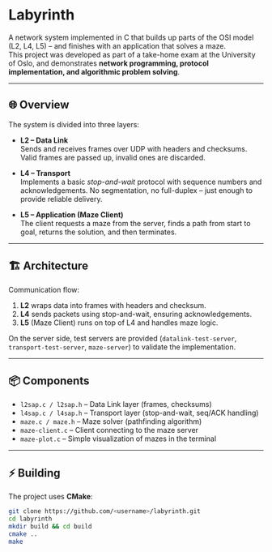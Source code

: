 # Labyrinth  

A network system implemented in C that builds up parts of the OSI model (L2, L4, L5) – and finishes with an application that solves a maze.  
This project was developed as part of a take-home exam at the University of Oslo, and demonstrates **network programming, protocol implementation, and algorithmic problem solving**.  

---

## 🌐 Overview  

The system is divided into three layers:  

- **L2 – Data Link**  
  Sends and receives frames over UDP with headers and checksums. Valid frames are passed up, invalid ones are discarded.  

- **L4 – Transport**  
  Implements a basic *stop-and-wait* protocol with sequence numbers and acknowledgements. No segmentation, no full-duplex – just enough to provide reliable delivery.  

- **L5 – Application (Maze Client)**  
  The client requests a maze from the server, finds a path from start to goal, returns the solution, and then terminates.  

---

## 🏗️ Architecture  

Communication flow:  

1. **L2** wraps data into frames with headers and checksum.  
2. **L4** sends packets using stop-and-wait, ensuring acknowledgements.  
3. **L5** (Maze Client) runs on top of L4 and handles maze logic.  

On the server side, test servers are provided (`datalink-test-server`, `transport-test-server`, `maze-server`) to validate the implementation.  

---

## 📦 Components  

- `l2sap.c / l2sap.h` – Data Link layer (frames, checksums)  
- `l4sap.c / l4sap.h` – Transport layer (stop-and-wait, seq/ACK handling)  
- `maze.c / maze.h` – Maze solver (pathfinding algorithm)  
- `maze-client.c` – Client connecting to the maze server  
- `maze-plot.c` – Simple visualization of mazes in the terminal  

---

## ⚡ Building  

The project uses **CMake**:  

```bash
git clone https://github.com/<username>/labyrinth.git
cd labyrinth
mkdir build && cd build
cmake ..
make
